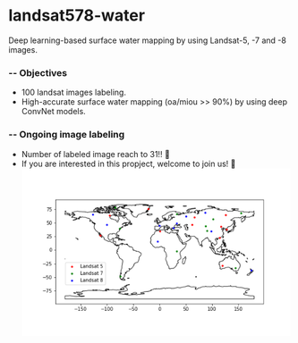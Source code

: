 # **landsat578-water**
Deep learning-based surface water mapping by using Landsat-5, -7 and -8 images.
### -- **Objectives**
- 100 landsat images labeling.  
- High-accurate surface water mapping (oa/miou >> 90%) by using deep ConvNet models.
### -- **Ongoing image labeling**
- Number of labeled image reach to 31!! :tada:    
- If you are interested in this propject, welcome to join us! :clap:
![Distribution of the labled image](./figures/dset_distribution.png)

